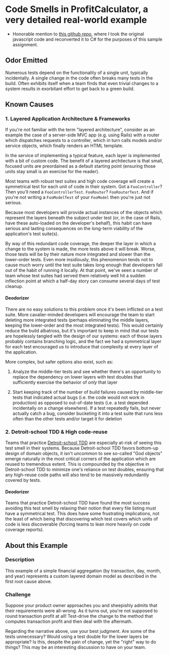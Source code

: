 # Code Smells in ProfitCalculator, a very detailed real-world example
- Honorable mention to [this github repo](https://github.com/testdouble/test-smells/tree/main/smells/unnecessary/7-layer-testing), where I took the original javascript code and reconverted it to C# for the purposes of this sample assignment. 


## Odor Emitted

Numerous tests depend on the functionality of a single unit, typically
incidentally. A single change in the code often breaks many tests in the build.
Often exhibits itself when a team finds that even trivial changes to a system
results in exorbitant effort to get back to a green build.

## Known Causes

### 1. Layered Application Architecture & Frameworks

If you're not familiar with the term "layered architecture", consider as an
example the case of a server-side MVC app (e.g. using Rails) with a router which
dispatches requests to a controller, which in turn calls models and/or service
objects, which finally renders an HTML template.

In the service of implementing a typical feature, each layer is implemented with
a bit of custom code. The benefit of a layered architecture is that small,
focused units are preordained as a default starting point (ensuring those units
stay small is an exercise for the reader).

Most teams with robust test suites and high code coverage will create a
symmetrical test for each unit of code in their system. Got a `FooController`?
Then you'll need a `FooControllerTest`. `FooRouter`? `FooRouterTest`. And if
you're not writing a `FooModelTest` of your `FooModel` then you're just not
serious.

Because most developers will provide actual instances of the objects which
represent the layers beneath the subject under test (or, in the case of Rails,
have these auto-loaded on the developer's behalf), this habit can have serious
and lasting consequences on the long-term viability of the application's test
suite(s).

By way of this redundant code coverage, the deeper the layer in which a change to
the system is made, the more tests above it will break. Worse, those tests will
be by their nature more integrated and slower than the lower-order tests. Even
more insidiously, this phenomenon tends not to cause much worry until the test
suite takes long enough that developers fall out of the habit of running it
locally. At that point, we've seen a number of team whose test suites had served
them relatively well hit a sudden inflection point at which a half-day story can
consume several days of test cleanup.

#### Deodorizer

There are no easy solutions to this problem once it's been inflicted on a test
suite. More cavalier-minded developers will encourage the team to start deleting
more integrated tests (perhaps eliminating the middle layers, keeping the
lower-order and the most integrated tests). This would certainly reduce the
build albatross, but it's important to keep in mind that our tests are
hopelessly tangled with the design of our systems: each of those layers probably
contains branching logic, and the fact we had a symmetrical layer for each test
encouraged us to introduce that complexity at every layer of the application.

More complex, but safer options also exist, such as:

1. Analyze the middle-tier tests and see whether there's an opportunity to
   replace the dependency on lower layers with test doubles that sufficiently
   exercise the behavior of _only_ that layer

2. Start keeping track of the number of build failures caused by middle-tier
   tests that indicated actual bugs (i.e. the code would not work in production)
   as opposed to out-of-date tests (i.e. a test depended incidentally on a
   change elsewhere). If a test repeatedly fails, but never actually catch a
   bug, consider bucketing it into a test suite that runs less often than the
   other tests and/or target it for deletion

### 2. Detroit-school TDD & High code-reuse

Teams that practice [Detroit-school
TDD](https://github.com/testdouble/contributing-tests/wiki/Detroit-school-TDD)
are especially at-risk of seeing this test smell in their systems. Because
Detroit-school TDD favors bottom-up design of domain objects, it isn't uncommon
to see so-called "God objects" emerge naturally in the most critical corners of
the application which are reused to tremendous extent. This is compounded by the
objective in Detroit-school TDD to minimize one's reliance on test doubles,
ensuring that any high-reuse code paths will also tend to be massively
redundantly covered by tests.

#### Deodorizer

Teams that practice Detroit-school TDD have found the most success avoiding this
test smell by relaxing their notion that every file listing must have a
symmetrical test. This does have some frustrating implications, not the least of
which being that discovering which test covers which units of code is less
discoverable (forcing teams to lean more heavily on code coverage reports).

## About this Example

### Description

This example of a simple financial aggregation (by transaction, day, month, and
year) represents a custom layered domain model as described in the first root
cause above.

### Challenge

Suppose your product owner approaches you and sheepishly admits that their
requirements were all-wrong. As it turns out, you're not supposed to round
transaction profit at all! Test-drive the change to the method that computes
transaction profit and then deal with the aftermath.

Regarding the narrative above, use your best judgment. Are some of the tests
unnecessary? Would using a test double for the lower layers be appropriate? Is
this, despite the pain of change, yet the "right" way to do things? This may be
an interesting discussion to have on your team.
